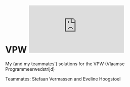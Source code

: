 VPW [![Analytics](https://ga-beacon.appspot.com/UA-46815416-7/VPW/README.md)](https://github.com/igrigorik/ga-beacon)
===

My (and my teammates') solutions for the VPW (Vlaamse Programmeerwedstrijd)

Teammates: Stefaan Vermassen and Eveline Hoogstoel
